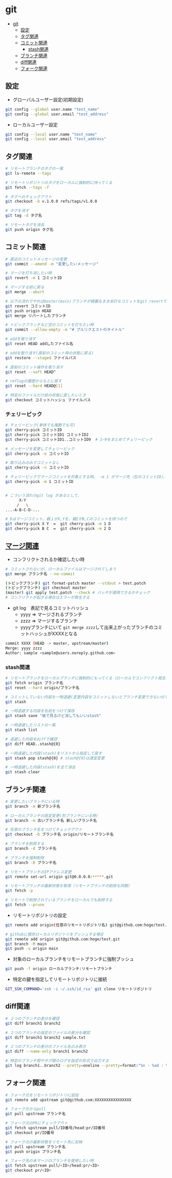 # git

- [git](#git)
  - [設定](#設定)
  - [タグ関連](#タグ関連)
  - [コミット関連](#コミット関連)
    - [stash関連](#stash関連)
  - [ブランチ関連](#ブランチ関連)
  - [diff関連](#diff関連)
  - [フォーク関連](#フォーク関連)

## 設定

- グローバルユーザー設定(初期設定)

```sh
git config --global user.name "test_name"
git config --global user.email "test_address"
```

- ローカルユーザー設定

```sh
git config --local user.name "test_name"
git config --local user.email "test_address"
```

## タグ関連

```sh
# リモートブランチのタグの一覧
git ls-remote --tags

# リモートリポジトリのタグをローカルに強制的に持ってくる
git fetch --tags -f

# タグへのチェックアウト
git checkout -b v.1.0.0 refs/tags/v1.0.0

# タグを消す
git tag -d タグ名

# リモートタグを消去
git push origin タグ名
```

## コミット関連

```sh
# 直近のコミットメッセージの変更
git commit --amend -m "変更したいメッセージ"

# マージを打ち消したい時
git revert -m 1 コミットID

# マージする前に戻る
git merge --abort

# 以下の流れでやればmaster(main)ブランチが綺麗なまま余計なコミットをgit revertで取り消せる
git revert コミットID
git push origin HEAD
git merge リバートしたブランチ

# トピックブランチなど空のコミットを打ちたい時
git commit --allow-empty -m "# プルリクエストのタイトル"

# addを取り消す
git reset HEAD addしたファイル名

# addを取り消す(直前のコミット時の状態に戻る)
git restore --staged ファイルパス

# 直前のコミット操作を取り消す
git reset --soft HEAD^

# reflogの履歴からもとに戻す
git reset --hard HEAD@[1]

# 特定のファイルだけ前の状態に戻したいとき
git checkout コミットハッシュ ファイルパス
```

### チェリーピック

```sh
# チェリーピック(単体でも複数でも可)
git cherry-pick コミットID
git cherry-pick コミットID1 コミットID2 
git cherry-pick コミットID1..コミットID9  # 1~9をまとめてチェリーピック 

# メッセージを変更してチェリーピック
git cherry-pick -e コミットID

# 取り込みのみでコミットなし
git cherry-pick -n コミットID

# チェリーピックでマージコミットを対象とする時。 -m 1 がマージ先（左のコミットID）、-m 2 だとマージ元(右のコミットID)になるが、ほとんどのケースで-m 1 を使用する
git cherry-pick -m 1 コミットID


# こういう流れのgit log があるとして、
      X-Y
     /   \
...-A-B-C-D-...

# Dはマージコミット。親１がX,Yを、親2がB,Cのコミットを持つので
git cherry-pick X Y  =  git cherry-pick -m 1 D
git cherry-pick B C  =  git cherry-pick -m 2 D
```


## [マージ関連](https://qiita.com/horimislime/items/84fa431460c8d39f37e6)

* コンフリクトされるか確認したい時

```sh
# コミットされないが、ローカルファイルはマージされてしまう
git merge ブランチ名 --no-commit

(トピックブランチ) git format-patch master --stdout > test.patch
(トピックブランチ) git checkout master
(master) git apply test.patch --check # パッチが適用できるかチェック
# コンフリクトが起きる場合はエラーが発生する
```

- git log　表記で見るコミットハッシュ
  - yyyy => マージされるブランチ
  - zzzz => マージするブランチ
  - yyyyブランチにいて `git merge zzzz`して出来上がったブランチのコミットハッシュがXXXXとなる

```sh
commit XXXX (HEAD -> master, upstream/master)
Merge: yyyy zzzz
Author: sample <sample@users.noreply.github.com>
```

### stash関連

```sh
# リモートブランチをローカルブランチに強制的にもってくる（ローカルでコンフリクト発生して手に負えない時など）
git fetch origin ブランチ名
git reset --hard origin/ブランチ名

# コミットしていない内容を一時退避(変更内容をコミットしないとブランチ変更できないのでそういう時に使う)
git stash

# 一時退避する内容を名前をつけて保存
git stash save "後で見るけど消してもいいstash"

# 一時退避したリストの一覧
git stash list

# 退避した内容をdiffで確認
git diff HEAD..stash@{0}

# 一時退避した内容(stash)をリストから指定して戻す
git stash pop stash@{0} # stash@{0}は適宜変更

# 一時退避した内容(stash)を全て消去
git stash clear
```

## ブランチ関連

```sh
# 変更したいブランチにいる時
git branch -m 新ブランチ名

# ローカルブランチの設定変更(別ブランチにいる時)
git branch -m 古いブランチ名 新しいブランチ名

# 任意のブランチ名をつけてチェックアウト
git checkout -b ブランチ名 origin/リモートブランチ名

# ブランチを削除する
git branch -d ブランチ名

# ブランチを強制削除
git branch -D ブランチ名

# リモートブランチのIPアドレス変更
git remote set-url origin git@0.0.0.0:*****.git

# リモートブランチの最新状態を取得（リモートブランチの削除も同期）
git fetch -p

# リモートで削除されているブランチをローカルでも削除する
git fetch --prune
```

- リモートリポジトリの設定

```sh
git remote add origin(任意のリモートリポジトリ名) git@github.com:hoge/test.git

# githubに既存ローカルリポジトリをプッシュする場合
git remote add origin git@github.com:hoge/test.git
git branch -M main
git push -u origin main
```

- 対象のローカルブランチをリモートブランチに強制プッシュ

```sh
git push -f origin ローカルブランチ:リモートブランチ
```

- 特定の鍵を指定してリモートリポジトリに接続

```sh
GIT_SSH_COMMAND='ssh -i ~/.ssh/id_rsa' git clone リモートリポジトリ
```

## diff関連

```sh
# ２つのブランチの差分を確認
git diff branch1 branch2

# ２つのブランチの指定のファイルの差分を確認
git diff branch1 branch2 sample.txt

# ２つのブランチの差分のファイル名のみ表示
git diff --name-only branch1 branch2

# 特定のブランチ間やタグ間のログを指定の形式で出力する
git log branch1..branch2 --pretty=oneline --pretty=format:"%n - %ad : %s" --date-order

```

## フォーク関連

```sh
# フォーク元をリモートリポジトリに追加
git remote add upstream git@github.com:XXXXXXXXXXXXXXXX

# フォーク元からpull
git pull upstream ブランチ名

# フォーク元のPRにチェックアウト
git fetch upstream pull/ID番号/head:pr/ID番号
git checkout pr/ID番号

# フォーク元の最新状態をリモート先に反映
git pull upstream ブランチ名
git push origin ブランチ名

# フォーク先の未マージのブランチを使用したい時
git fetch upstream pull/<ID>/head:pr/<ID>
git checkout pr/<ID>
```
